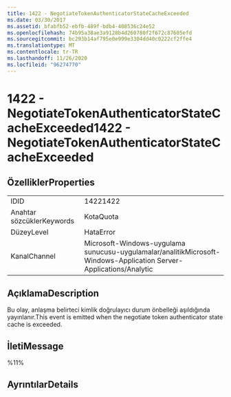 ```yaml
---
title: 1422 - NegotiateTokenAuthenticatorStateCacheExceeded
ms.date: 03/30/2017
ms.assetid: bfabfb52-ebfb-489f-bdb4-408536c24e52
ms.openlocfilehash: 74b95a38ae3a9128b4d260780f2f672c87605efd
ms.sourcegitcommit: bc293b14af795e0e999e3304dd40c0222cf2ffe4
ms.translationtype: MT
ms.contentlocale: tr-TR
ms.lasthandoff: 11/26/2020
ms.locfileid: "96274770"
---
```

# <a name="1422---negotiatetokenauthenticatorstatecacheexceeded"></a><span data-ttu-id="786b3-102">1422 - NegotiateTokenAuthenticatorStateCacheExceeded</span><span class="sxs-lookup"><span data-stu-id="786b3-102">1422 - NegotiateTokenAuthenticatorStateCacheExceeded</span></span>

## <a name="properties"></a><span data-ttu-id="786b3-103">Özellikler</span><span class="sxs-lookup"><span data-stu-id="786b3-103">Properties</span></span>  
  
|||  
|-|-|  
|<span data-ttu-id="786b3-104">ID</span><span class="sxs-lookup"><span data-stu-id="786b3-104">ID</span></span>|<span data-ttu-id="786b3-105">1422</span><span class="sxs-lookup"><span data-stu-id="786b3-105">1422</span></span>|  
|<span data-ttu-id="786b3-106">Anahtar sözcükler</span><span class="sxs-lookup"><span data-stu-id="786b3-106">Keywords</span></span>|<span data-ttu-id="786b3-107">Kota</span><span class="sxs-lookup"><span data-stu-id="786b3-107">Quota</span></span>|  
|<span data-ttu-id="786b3-108">Düzey</span><span class="sxs-lookup"><span data-stu-id="786b3-108">Level</span></span>|<span data-ttu-id="786b3-109">Hata</span><span class="sxs-lookup"><span data-stu-id="786b3-109">Error</span></span>|  
|<span data-ttu-id="786b3-110">Kanal</span><span class="sxs-lookup"><span data-stu-id="786b3-110">Channel</span></span>|<span data-ttu-id="786b3-111">Microsoft-Windows-uygulama sunucusu-uygulamalar/analitik</span><span class="sxs-lookup"><span data-stu-id="786b3-111">Microsoft-Windows-Application Server-Applications/Analytic</span></span>|  
  
## <a name="description"></a><span data-ttu-id="786b3-112">Açıklama</span><span class="sxs-lookup"><span data-stu-id="786b3-112">Description</span></span>  

 <span data-ttu-id="786b3-113">Bu olay, anlaşma belirteci kimlik doğrulayıcı durum önbelleği aşıldığında yayınlanır.</span><span class="sxs-lookup"><span data-stu-id="786b3-113">This event is emitted when the negotiate token authenticator state cache is exceeded.</span></span>  
  
## <a name="message"></a><span data-ttu-id="786b3-114">İleti</span><span class="sxs-lookup"><span data-stu-id="786b3-114">Message</span></span>  

 <span data-ttu-id="786b3-115">%1</span><span class="sxs-lookup"><span data-stu-id="786b3-115">1%</span></span>  
  
## <a name="details"></a><span data-ttu-id="786b3-116">Ayrıntılar</span><span class="sxs-lookup"><span data-stu-id="786b3-116">Details</span></span>
